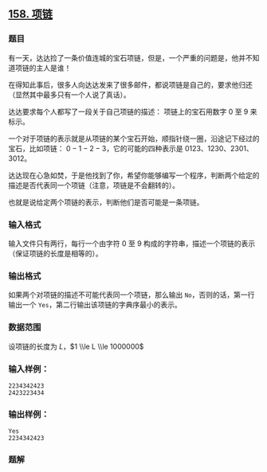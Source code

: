 ## [158\. 项链](https://www.acwing.com/problem/content/160/)

### 题目

有一天，达达捡了一条价值连城的宝石项链，但是，一个严重的问题是，他并不知道项链的主人是谁！

在得知此事后，很多人向达达发来了很多邮件，都说项链是自己的，要求他归还（显然其中最多只有一个人说了真话）。

达达要求每个人都写了一段关于自己项链的描述： 项链上的宝石用数字 $0$ 至 $9$ 来标示。

一个对于项链的表示就是从项链的某个宝石开始，顺指针绕一圈，沿途记下经过的宝石，比如项链： $0-1-2-3$，它的可能的四种表示是 $0123、1230、2301、3012$。

达达现在心急如焚，于是他找到了你，希望你能够编写一个程序，判断两个给定的描述是否代表同一个项链（注意，项链是不会翻转的）。

也就是说给定两个项链的表示，判断他们是否可能是一条项链。

### 输入格式

输入文件只有两行，每行一个由字符 $0$ 至 $9$ 构成的字符串，描述一个项链的表示（保证项链的长度是相等的）。

### 输出格式

如果两个对项链的描述不可能代表同一个项链，那么输出 `No`，否则的话，第一行输出一个 `Yes`，第二行输出该项链的字典序最小的表示。

### 数据范围

设项链的长度为 $L$，$1 \\le L \\le 1000000$

### 输入样例：

```
2234342423
2423223434
```

### 输出样例：

```
Yes
2234342423
```

### 题解

